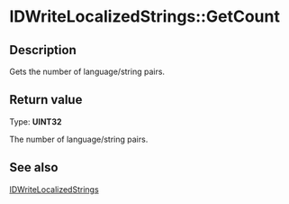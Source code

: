 # IDWriteLocalizedStrings::GetCount

## Description

 Gets the number of language/string pairs.

## Return value

Type: **UINT32**

The number of language/string pairs.

## See also

[IDWriteLocalizedStrings](https://learn.microsoft.com/windows/win32/api/dwrite/nn-dwrite-idwritelocalizedstrings)